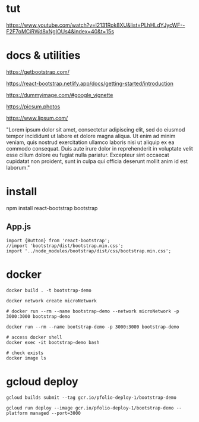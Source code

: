 # tut
https://www.youtube.com/watch?v=l2131Rok8XU&list=PLhHLdYJycWF--F2F7oMCiRWd8xNgIOUs4&index=40&t=15s

# docs & utilities
https://getbootstrap.com/

https://react-bootstrap.netlify.app/docs/getting-started/introduction

https://dummyimage.com/#google_vignette

https://picsum.photos

https://www.lipsum.com/

"Lorem ipsum dolor sit amet, consectetur adipiscing elit, sed do eiusmod tempor incididunt ut labore et dolore magna aliqua. Ut enim ad minim veniam, quis nostrud exercitation ullamco laboris nisi ut aliquip ex ea commodo consequat. Duis aute irure dolor in reprehenderit in voluptate velit esse cillum dolore eu fugiat nulla pariatur. Excepteur sint occaecat cupidatat non proident, sunt in culpa qui officia deserunt mollit anim id est laborum."

# install

npm install react-bootstrap bootstrap

## App.js
```
import {Button} from 'react-bootstrap';
//import 'bootstrap/dist/bootstrap.min.css';
import '../node_modules/bootstrap/dist/css/bootstrap.min.css';
```

# docker
```
docker build . -t bootstrap-demo

docker network create microNetwork

# docker run --rm --name bootstrap-demo --network microNetwork -p 3000:3000 bootstrap-demo

docker run --rm --name bootstrap-demo -p 3000:3000 bootstrap-demo

# access docker shell
docker exec -it bootstrap-demo bash

# check exists
docker image ls
```

# gcloud deploy
```
gcloud builds submit --tag gcr.io/pfolio-deploy-1/bootstrap-demo

gcloud run deploy --image gcr.io/pfolio-deploy-1/bootstrap-demo --platform managed --port=3000
```